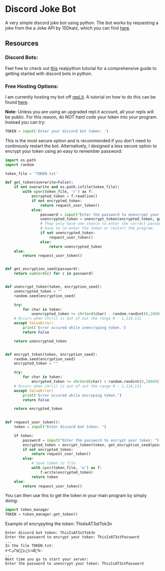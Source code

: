 # Discord Joke Bot

A very simple discord joke bot using python.
The bot works by requesting a joke from the a Joke API by 15Dkatz, which you can find [here](https://github.com/15Dkatz/official_joke_api).

## Resources

### Discord Bots:

Feel free to check out [this](https://realpython.com/how-to-make-a-discord-bot-python/) realpython tutorial for a comprehensive guide to getting started with discord bots in python.

### Free Hosting Options:

I am currently hosting my bot off [repl.it](repl.it). A tutorial on how to do this can be found [here](https://repl.it/talk/learn/Hosting-discordpy-bots-with-replit/11008).

**Note:** Unless you are using an upgraded repl.it account, all your repls will be public. For this reason, do NOT hard code your token into your program. Instead you can try:

```python
TOKEN = input('Enter your discord bot token: ')
```
This is the most secure option and is recommended if you don't need to continously restart the bot.
Alternatively, I designed a less secure option to encrypt your token using an easy to remember password:

```python
import os.path
import random

token_file = 'TOKEN.txt'

def get_token(overwrite=False):
    if not overwrite and os.path.isfile(token_file):
        with open(token_file, 'r') as f:
            encrypted_token = f.readline()
            if not encrypted_token:
                return request_user_token()
            else:
                password = input("Enter the password to unencrypt your token: ")
                unencrypted_token = unencrypt_token(encrypted_token, get_encryption_seed(password))
                # They only have one chance to enter the correct password, otherwise they
                # have to re-enter the token or restart the program.
                if not unencrypted_token:
                    request_user_token()
                else:
                    return unencrypted_token
    else:
        return request_user_token()


def get_encryption_seed(password):
    return sum(ord(c) for c in password)


def unencrypt_token(token, encryption_seed):
    unencrypted_token = ""
    random.seed(encryption_seed)

    try:
        for char in token:
            unencrypted_token += chr(ord(char) - random.randint(0,10000))
    # Occurs when chr(i) is out of out the range 0 - 1,114,111
    except ValueError:
        print('Error occured while unencryping token.')
        return False

    return unencrypted_token


def encrypt_token(token, encryption_seed):
    random.seed(encryption_seed)
    encrypted_token = ""

    try:
        for char in token:
            encrypted_token += chr(ord(char) + random.randint(0,10000))
    # Occurs when chr(i) is out of out the range 0 - 1,114,111
    except ValueError:
        print('Error occured while encryping token.')
        return False

    return encrypted_token
    

def request_user_token():
    token = input("Enter discord bot token: ")

    if token:
        password = input("Enter the password to encrypt your token: ")
        encrypted_token = encrypt_token(token, get_encryption_seed(password))
        if not encrypted_token:
            return request_user_token()
        else:
            # Save token to file
            with open(token_file, 'w') as f:
                f.write(encrypted_token)
            return token
    else:
        return request_user_token()
```

You can then use this to get the token in your main program by simply doing:

```python
import token_manager
TOKEN = token_manager.get_token()
```

Example of encrypyting the token: ThisIsAT3stTok3n

```
Enter discord bot token: ThisIsAT3stTok3n
Enter the password to encrypt your token: ThisIsAT3stPassword
...
In the file TOKEN.txt:
⌾ᑄݡ᪱ᙁ፯᣻៻ඇ᣿⊂ሳĂࣂᎏ৲
...
Next time you go to start your server:
Enter the password to unencrypt your token: ThisIsAT3stPassword
```
